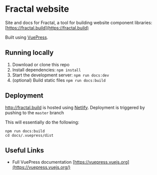 # Fractal website

Site and docs for Fractal, a tool for building website component libraries: [https://fractal.build](https://fractal.build)

Built using [VuePress](https://vuepress.vuejs.org/).

## Running locally

1. Download or clone this repo
2. Install dependencies: `npm install`
3. Start the development server: `npm run docs:dev`
4. (optional) Build static files `npm run docs:build`

## Deployment
http://fractal.build is hosted using [Netlify](https://www.netlify.com/). Deployment is triggered by pushing to the `master` branch

This will essentially do the following:

```
npm run docs:build
cd docs/.vuepress/dist
```

## Useful Links
* Full VuePress documentation [https://vuepress.vuejs.org](https://vuepress.vuejs.org/)
